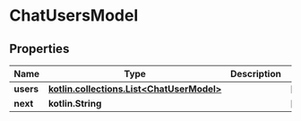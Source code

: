 
# ChatUsersModel

## Properties
Name | Type | Description | Notes
------------ | ------------- | ------------- | -------------
**users** | [**kotlin.collections.List&lt;ChatUserModel&gt;**](ChatUserModel.md) |  |  [optional]
**next** | **kotlin.String** |  |  [optional]



